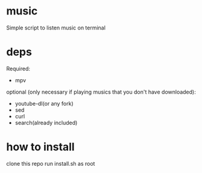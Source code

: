 # music
Simple script to listen music on terminal

# deps
Required:
- mpv

optional (only necessary if playing musics that you don't have downloaded):
- youtube-dl(or any fork)
- sed 
- curl 
- search(already included)

# how to install
clone this repo
run install.sh as root
